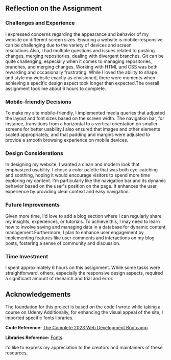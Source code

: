## Reflection on the Assignment

### Challenges and Experience
I expressed concerns regarding the appearance and behavior of my website on different screen sizes. Ensuring a website is mobile-responsive can be challenging due to the variety of devices and screen resolutions.Also, I had multiple questions and issues related to pushing changes, merging repositories, dealing with divergent branches. Git can be quite challenging, especially when it comes to managing repositories, branches, and merging changes. Working with HTML and CSS was both rewarding and occasionally frustrating. While I loved the ability to shape and style my website exactly as envisioned, there were moments when achieving a specific design aspect took longer than expected.The overall assignment took me about 6 hours to complete.

### Mobile-friendly Decisions
To make my site mobile-friendly, I implemented media queries that adjusted the layout and font sizes based on the screen width. The navigation bar, for instance, transitions from a horizontal to a vertical orientation on smaller screens for better usability.I also ensured that images and other elements scaled appropriately, and that padding and margins were adjusted to provide a smooth browsing experience on mobile devices.

### Design Considerations
In designing my website, I wanted a clean and modern look that emphasized usability. I chose a color palette that was both eye-catching and soothing, hoping it would encourage visitors to spend more time exploring my content. I'm particularly like the navigation bar and its dynamic behavior based on the user's position on the page. It enhances the user experience by providing clear context and easy navigation.

### Future Improvements
Given more time, I'd love to add a blog section where I can regularly share my insights, experiences, or tutorials. To achieve this, I may need to learn how to involve saving and managing data in a database for dynamic content management.Furthermore, I plan to enhance user engagement by implementing features like user comments and interactions on my blog posts, fostering a sense of community and discussion.

### Time Investment
I spent approximately 6 hours on this assignment. While some tasks were straightforward, others, especially the responsive design aspects, required a significant amount of research and trial and error.

## Acknowledgements
The foundation for this project is based on the code I wrote while taking a course on Udemy.Additionally, for enhancing the visual appeal of the site, I imported specific fonts libraries.

**Code Reference:** [The Complete 2023 Web Development Bootcamp](https://www.udemy.com/course/the-complete-web-development-bootcamp/).

**Libraries Reference:** [Fonts](https://fonts.googleapis.com/css?family=Merriweather|Montserrat|Sacramento).

I'd like to express my appreciation to the creators and maintainers of these resources.
